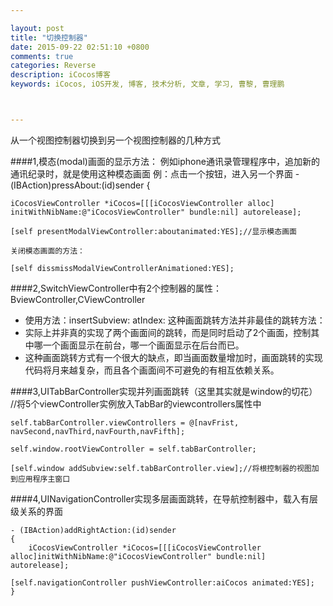 ```yaml
---

layout: post
title: "切换控制器"
date: 2015-09-22 02:51:10 +0800
comments: true
categories: Reverse
description: iCocos博客
keywords: iCocos, iOS开发, 博客, 技术分析, 文章, 学习, 曹黎, 曹理鹏



---
```



从一个视图控制器切换到另一个视图控制器的几种方式
 
 


<!--more-->




####1,模态(modal)画面的显示方法：
例如iphone通讯录管理程序中，追加新的通讯纪录时，就是使用这种模态画面
例：点击一个按钮，进入另一个界面
	- (IBAction)pressAbout:(id)sender {
	
	iCocosViewController *iCocos=[[[iCocosViewController alloc] initWithNibName:@"iCocosViewController" bundle:nil] autorelease];
	
	[self presentModalViewController:aboutanimated:YES];//显示模态画面
	
	关闭模态画面的方法：
	
	[self dissmissModalViewControllerAnimationed:YES];
 

 
####2,SwitchViewController中有2个控制器的属性：BviewController,CViewController

* 使用方法：insertSubview: atIndex:
这种画面跳转方法并非最佳的跳转方法：
* 实际上并非真的实现了两个画面间的跳转，而是同时启动了2个画面，控制其中哪一个画面显示在前台，哪一个画面显示在后台而已。
* 这种画面跳转方式有一个很大的缺点，即当画面数量增加时，画面跳转的实现代码将月来越复杂，而且各个画面间不可避免的有相互依赖关系。
 
 
 
####3,UITabBarController实现并列画面跳转（这里其实就是window的切花）
	//将5个viewController实例放入TabBar的viewcontrollers属性中    

    self.tabBarController.viewControllers = @[navFrist, navSecond,navThird,navFourth,navFifth];   

    self.window.rootViewController = self.tabBarController;

    [self.window addSubview:self.tabBarController.view];//将根控制器的视图加到应用程序主窗口
 

 

####4,UINavigationController实现多层画面跳转，在导航控制器中，载入有层级关系的界面
	
	- (IBAction)addRightAction:(id)sender
	{
	    iCocosViewController *iCocos=[[[iCocosViewController alloc]initWithNibName:@"iCocosViewController" bundle:nil] autorelease];

    [self.navigationController pushViewController:aiCocos animated:YES];
	}